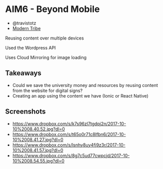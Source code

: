 # AIM6 - Beyond Mobile
- @travistotz
- [Modern Tribe](http://www.tri.be)

Reusing content over multiple devices

Used the Wordpress API

Uses Cloud Mirroring for image loading

## Takeaways
- Could we save the university money and resources by reusing content from the website for digital signs?
- Creating an app using the content we have (Ionic or React Native)

## Screenshots
- https://www.dropbox.com/s/k7s96zl7tgdpj2n/2017-10-10%2008.40.52.jpg?dl=0
- https://www.dropbox.com/s/t65o0r71c8lfbn6/2017-10-10%2008.41.27.jpg?dl=0
- https://www.dropbox.com/s/lsnhy8uy4fj9z3r/2017-10-10%2008.41.57.jpg?dl=0
- https://www.dropbox.com/s/8g7c5ud77cwpcjd/2017-10-10%2008.54.55.jpg?dl=0